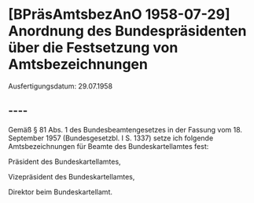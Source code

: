 # [BPräsAmtsbezAnO 1958-07-29] Anordnung des Bundespräsidenten über die Festsetzung von Amtsbezeichnungen

Ausfertigungsdatum: 29.07.1958

 

## ----

Gemäß § 81 Abs. 1 des Bundesbeamtengesetzes in der Fassung vom 18. September 1957 (Bundesgesetzbl. I S. 1337) setze ich folgende Amtsbezeichnungen für Beamte des Bundeskartellamtes fest:

  
Präsident des Bundeskartellamtes,

Vizepräsident des Bundeskartellamtes,

Direktor beim Bundeskartellamt.
